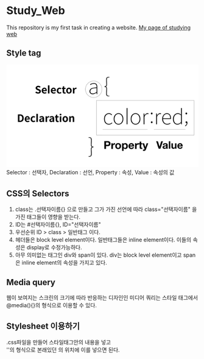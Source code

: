 # Study_Web
This repository is my first task in creating a website.
<a href="https://shintom1222.github.io/Study_Web/" target="_blank" title="Shintom1222's Study Website">My page of studying web</a>

## Style tag
<img src="style.PNG">
Selector : 선택자, Declaration : 선언, Property : 속성, Value : 속성의 값

## CSS의 Selectors
1. class는 .선택자이름{} 으로 만들고 그가 가진 선언에 따라 class="선택자이름" 을 가진 태그들이 영향을 받는다.
2. ID는 #선택자이름{}, ID="선택자이름"
3. 우선순위 ID > class > 일반태그 이다.
4. 헤더들은 block level element이다. 일반태그들은 inline element이다. 이들의 속성은 display로 수정가능하다.
5. 아무 의미없는 태그인 div와 span이 있다. div는 block level element이고 span은 inline element의 속성을 가지고 있다.

## Media query
웹이 보여지는 스크린의 크기에 따라 반응하는 디자인인 미디어 쿼리는 스타일 태그에서 @media(){}의 형식으로 이용할 수 있다.

## Stylesheet 이용하기
.css파일을 만들어 스타일태그안의 내용을 넣고<br>
'<link rel="stylesheet" href="style.css">'의 형식으로 본래있던 <style>...</style>의 위치에 이를 넣으면 된다.
